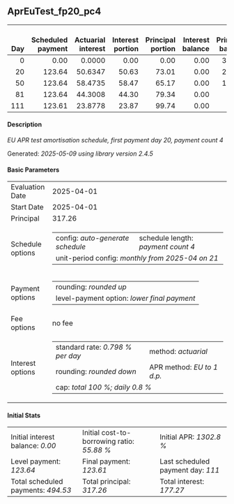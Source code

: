<h2>AprEuTest_fp20_pc4</h2>
<table>
    <thead style="vertical-align: bottom;">
        <th style="text-align: right;">Day</th>
        <th style="text-align: right;">Scheduled payment</th>
        <th style="text-align: right;">Actuarial interest</th>
        <th style="text-align: right;">Interest portion</th>
        <th style="text-align: right;">Principal portion</th>
        <th style="text-align: right;">Interest balance</th>
        <th style="text-align: right;">Principal balance</th>
        <th style="text-align: right;">Total actuarial interest</th>
        <th style="text-align: right;">Total interest</th>
        <th style="text-align: right;">Total principal</th>
    </thead>
    <tr style="text-align: right;">
        <td class="ci00">0</td>
        <td class="ci01" style="white-space: nowrap;">0.00</td>
        <td class="ci02">0.0000</td>
        <td class="ci03">0.00</td>
        <td class="ci04">0.00</td>
        <td class="ci05">0.00</td>
        <td class="ci06">317.26</td>
        <td class="ci07">0.0000</td>
        <td class="ci08">0.00</td>
        <td class="ci09">0.00</td>
    </tr>
    <tr style="text-align: right;">
        <td class="ci00">20</td>
        <td class="ci01" style="white-space: nowrap;">123.64</td>
        <td class="ci02">50.6347</td>
        <td class="ci03">50.63</td>
        <td class="ci04">73.01</td>
        <td class="ci05">0.00</td>
        <td class="ci06">244.25</td>
        <td class="ci07">50.6347</td>
        <td class="ci08">50.63</td>
        <td class="ci09">73.01</td>
    </tr>
    <tr style="text-align: right;">
        <td class="ci00">50</td>
        <td class="ci01" style="white-space: nowrap;">123.64</td>
        <td class="ci02">58.4735</td>
        <td class="ci03">58.47</td>
        <td class="ci04">65.17</td>
        <td class="ci05">0.00</td>
        <td class="ci06">179.08</td>
        <td class="ci07">109.1081</td>
        <td class="ci08">109.10</td>
        <td class="ci09">138.18</td>
    </tr>
    <tr style="text-align: right;">
        <td class="ci00">81</td>
        <td class="ci01" style="white-space: nowrap;">123.64</td>
        <td class="ci02">44.3008</td>
        <td class="ci03">44.30</td>
        <td class="ci04">79.34</td>
        <td class="ci05">0.00</td>
        <td class="ci06">99.74</td>
        <td class="ci07">153.4090</td>
        <td class="ci08">153.40</td>
        <td class="ci09">217.52</td>
    </tr>
    <tr style="text-align: right;">
        <td class="ci00">111</td>
        <td class="ci01" style="white-space: nowrap;">123.61</td>
        <td class="ci02">23.8778</td>
        <td class="ci03">23.87</td>
        <td class="ci04">99.74</td>
        <td class="ci05">0.00</td>
        <td class="ci06">0.00</td>
        <td class="ci07">177.2867</td>
        <td class="ci08">177.27</td>
        <td class="ci09">317.26</td>
    </tr>
</table>
<h4>Description</h4>
<p><i>EU APR test amortisation schedule, first payment day 20, payment count 4</i></p>
<p>Generated: <i>2025-05-09 using library version 2.4.5</i></p>
<h4>Basic Parameters</h4>
<table>
    <tr>
        <td>Evaluation Date</td>
        <td>2025-04-01</td>
    </tr>
    <tr>
        <td>Start Date</td>
        <td>2025-04-01</td>
    </tr>
    <tr>
        <td>Principal</td>
        <td>317.26</td>
    </tr>
    <tr>
        <td>Schedule options</td>
        <td>
            <table>
                <tr>
                    <td>config: <i>auto-generate schedule</i></td>
                    <td>schedule length: <i><i>payment count</i> 4</i></td>
                </tr>
                <tr>
                    <td colspan="2" style="white-space: nowrap;">unit-period config: <i>monthly from 2025-04 on 21</i></td>
                </tr>
            </table>
        </td>
    </tr>
    <tr>
        <td>Payment options</td>
        <td>
            <table>
                <tr>
                    <td>rounding: <i>rounded up</i></td>
                </tr>
                <tr>
                    <td>level-payment option: <i>lower&nbsp;final&nbsp;payment</i></td>
                </tr>
            </table>
        </td>
    </tr>
    <tr>
        <td>Fee options</td>
        <td>no fee
        </td>
    </tr>
    <tr>
        <td>Interest options</td>
        <td>
            <table>
                <tr>
                    <td>standard rate: <i>0.798 % per day</i></td>
                    <td>method: <i>actuarial</i></td>
                </tr>
                <tr>
                    <td>rounding: <i>rounded down</i></td>
                    <td>APR method: <i>EU to 1 d.p.</i></td>
                </tr>
                <tr>
                    <td colspan="2">cap: <i>total 100 %; daily 0.8 %</td>
                </tr>
            </table>
        </td>
    </tr>
</table>
<h4>Initial Stats</h4>
<table>
    <tr>
        <td>Initial interest balance: <i>0.00</i></td>
        <td>Initial cost-to-borrowing ratio: <i>55.88 %</i></td>
        <td>Initial APR: <i>1302.8 %</i></td>
    </tr>
    <tr>
        <td>Level payment: <i>123.64</i></td>
        <td>Final payment: <i>123.61</i></td>
        <td>Last scheduled payment day: <i>111</i></td>
    </tr>
    <tr>
        <td>Total scheduled payments: <i>494.53</i></td>
        <td>Total principal: <i>317.26</i></td>
        <td>Total interest: <i>177.27</i></td>
    </tr>
</table>